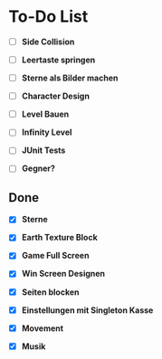 # To-Do List

- [ ] **Side Collision**
- [ ] **Leertaste springen**
- [ ] **Sterne als Bilder machen**
- [ ] **Character Design**
- [ ] **Level Bauen**
- [ ] **Infinity Level**
- [ ] **JUnit Tests**
- [ ] **Gegner?**


## Done
- [x] **Sterne**
- [x] **Earth Texture Block**
- [x] **Game Full Screen**
- [x] **Win Screen Designen**
- [x] **Seiten blocken**
- [X] **Einstellungen mit Singleton Kasse**
- [X] **Movement**
- [X] **Musik**

